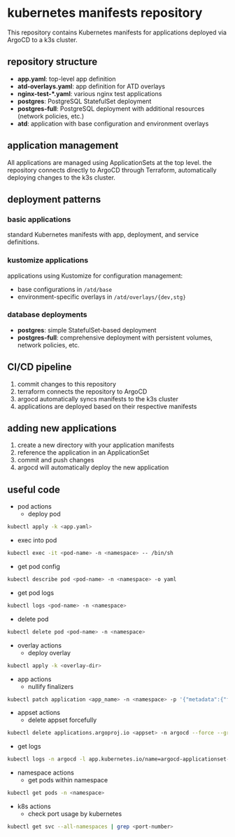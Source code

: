 # kubernetes manifests repository

This repository contains Kubernetes manifests for applications deployed via ArgoCD to a k3s cluster.

## repository structure

- **app.yaml**: top-level app definition
- **atd-overlays.yaml**: app definition for ATD overlays
- **nginx-test-*.yaml**: various nginx test applications
- **postgres**: PostgreSQL StatefulSet deployment
- **postgres-full**: PostgreSQL deployment with additional resources (network policies, etc.)
- **atd**: application with base configuration and environment overlays

## application management

All applications are managed using ApplicationSets at the top level. the repository connects directly to ArgoCD through Terraform, automatically deploying changes to the k3s cluster.

## deployment patterns

### basic applications
standard Kubernetes manifests with app, deployment, and service definitions.

### kustomize applications
applications using Kustomize for configuration management:
- base configurations in `/atd/base`
- environment-specific overlays in `/atd/overlays/{dev,stg}`

### database deployments
- **postgres**: simple StatefulSet-based deployment
- **postgres-full**: comprehensive deployment with persistent volumes, network policies, etc.

## CI/CD pipeline

1. commit changes to this repository
2. terraform connects the repository to ArgoCD
3. argocd automatically syncs manifests to the k3s cluster
4. applications are deployed based on their respective manifests

## adding new applications

1. create a new directory with your application manifests
2. reference the application in an ApplicationSet
3. commit and push changes
4. argocd will automatically deploy the new application

## useful code

- pod actions
  - deploy pod
```bash
kubectl apply -k <app.yaml>
```
  - exec into pod
```bash
kubectl exec -it <pod-name> -n <namespace> -- /bin/sh
```
  - get pod config
```bash
kubectl describe pod <pod-name> -n <namespace> -o yaml
```
  - get pod logs
```bash
kubectl logs <pod-name> -n <namespace>
```
  - delete pod
```bash
kubectl delete pod <pod-name> -n <namespace>
```

- overlay actions
  - deploy overlay
```bash
kubectl apply -k <overlay-dir>
```

- app actions
  - nullify finalizers
```bash
kubectl patch application <app_name> -n <namespace> -p '{"metadata":{"finalizers":[]}}' --type=merge
```

- appset actions
  - delete appset forcefully
```bash 
kubectl delete applications.argoproj.io <appset> -n argocd --force --grace-period=0
```
  - get logs
```bash
kubectl logs -n argocd -l app.kubernetes.io/name=argocd-applicationset-controller
```

- namespace actions
  - get pods within namespace
```bash
kubectl get pods -n <namespace>
```

- k8s actions
  - check port usage by kubernetes
```bash
kubectl get svc --all-namespaces | grep <port-number>
```